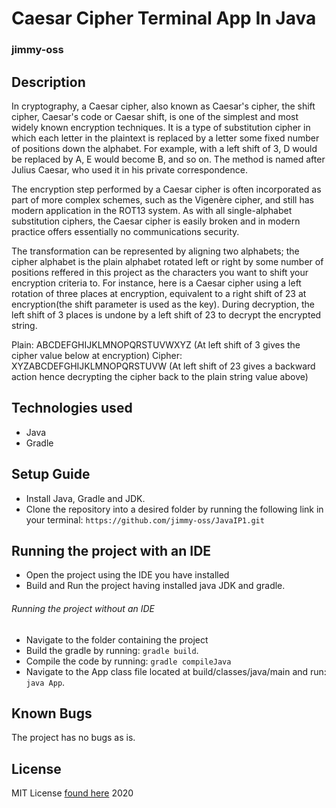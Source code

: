 # Caesar Cipher Terminal App In Java
### jimmy-oss

## Description
In cryptography, a Caesar cipher, also known as Caesar's cipher, the shift cipher, Caesar's code or Caesar shift, is one of the simplest and most widely known encryption techniques. It is a type of substitution cipher in which each letter in the plaintext is replaced by a letter some fixed number of positions down the alphabet. For example, with a left shift of 3, D would be replaced by A, E would become B, and so on. The method is named after Julius Caesar, who used it in his private correspondence.

The encryption step performed by a Caesar cipher is often incorporated as part of more complex schemes, such as the Vigenère cipher, and still has modern application in the ROT13 system. As with all single-alphabet substitution ciphers, the Caesar cipher is easily broken and in modern practice offers essentially no communications security. 

The transformation can be represented by aligning two alphabets; the cipher alphabet is the plain alphabet rotated left or right by some number of positions reffered in this project as the characters you want to shift your encryption criteria to. For instance, here is a Caesar cipher using a left rotation of three places at encryption, equivalent to a right shift of 23 at encryption(the shift parameter is used as the key). During decryption, the left shift of 3 places is undone by a left shift of 23 to decrypt the encrypted string.

Plain:    ABCDEFGHIJKLMNOPQRSTUVWXYZ (At left shift of 3 gives the cipher value below at encryption)
Cipher:   XYZABCDEFGHIJKLMNOPQRSTUVW (At left shift of 23 gives a backward action hence decrypting the cipher back to the plain string value above)


## Technologies used
* Java
* Gradle

## Setup Guide
+ Install Java, Gradle and JDK.
+ Clone the repository into a desired folder by running the following link in your terminal: `https://github.com/jimmy-oss/JavaIP1.git`

## Running the project with an IDE
+ Open the project using the IDE you have installed
+ Build and Run the project having installed java JDK and gradle.

###### Running the project without an IDE
+ Navigate to the folder containing the project
+ Build the gradle by running: `gradle build`.
+ Compile the code by running: `gradle compileJava`
+ Navigate to the App class file located at build/classes/java/main and run: `java App`.

## Known Bugs
The project has no bugs as is.

## License
MIT License [found here](LICENSE) 2020
